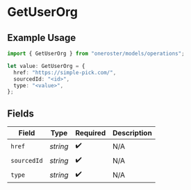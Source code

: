 # GetUserOrg

## Example Usage

```typescript
import { GetUserOrg } from "oneroster/models/operations";

let value: GetUserOrg = {
  href: "https://simple-pick.com/",
  sourcedId: "<id>",
  type: "<value>",
};
```

## Fields

| Field              | Type               | Required           | Description        |
| ------------------ | ------------------ | ------------------ | ------------------ |
| `href`             | *string*           | :heavy_check_mark: | N/A                |
| `sourcedId`        | *string*           | :heavy_check_mark: | N/A                |
| `type`             | *string*           | :heavy_check_mark: | N/A                |